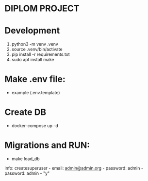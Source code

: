 # DIPLOM PROJECT

# Development
1. python3 -m venv .venv
2. source .venv/bin/activate
3. pip install -r requirements.txt
4. sudo apt install make

# Make .env file:
- example (.env.template)

# Create DB
- docker-compose up -d

# Migrations and RUN:
- make load_db

info: createsuperuser 
			- email:    admin@admin.org
			- password: admin
			- password: admin
			- "y" 



